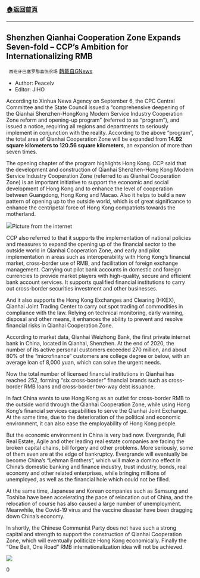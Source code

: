 ###  [:house:返回首頁](https://github.com/ourhimalayas/txt)
---


## Shenzhen Qianhai Cooperation Zone Expands Seven-fold &#8211; CCP&#8217;s Ambition for Internationalizing RMB
` 西班牙巴塞罗那喜悦农场` [轉載自GNews](https://gnews.org/1536909/)

- Author: Peacelv
- Editor: JIHO


According to Xinhua News Agency on September 6, the CPC Central Committee and the State Council issued a “comprehensive deepening of the Qianhai Shenzhen-HongKong Modern Service Industry Cooperation Zone reform and opening-up program” (referred to as “program”), and issued a notice, requiring all regions and departments to seriously implement in conjunction with the reality. According to the above “program”, the total area of Qianhai Cooperation Zone will be expanded from **14.92 square kilometers to 120.56 square kilometers**, an expansion of more than seven times.

The opening chapter of the program highlights Hong Kong. CCP said that the development and construction of Qianhai Shenzhen-Hong Kong Modern Service Industry Cooperation Zone (referred to as Qianhai Cooperation Zone) is an important initiative to support the economic and social development of Hong Kong and to enhance the level of cooperation between Guangdong, Hong Kong and Macao. Also it helps to build a new pattern of opening up to the outside world, which is of great significance to enhance the centripetal force of Hong Kong compatriots towards the motherland.

![](https://assets.gnews.org/wp-content/uploads/2021/09/unknown-33.png)Picture from the internet

CCP also referred to that it supports the implementation of national policies and measures to expand the opening up of the financial sector to the outside world in Qianhai Cooperation Zone, and early and pilot implementation in areas such as interoperability with Hong Kong’s financial market, cross-border use of RMB, and facilitation of foreign exchange management. Carrying out pilot bank accounts in domestic and foreign currencies to provide market players with high-quality, secure and efficient bank account services. It supports qualified financial institutions to carry out cross-border securities investment and other businesses.

And it also supports the Hong Kong Exchanges and Clearing (HKEX), Qianhai Joint Trading Center to carry out spot trading of commodities in compliance with the law. Relying on technical monitoring, early warning, disposal and other means, it enhances the ability to prevent and resolve financial risks in Qianhai Cooperation Zone.

According to market data, Qianhai Weizhong Bank, the first private internet bank in China, located in Qianhai, Shenzhen. At the end of 2020, the number of its active personal customers exceeded 270 million, and about 80% of the “microfinance” customers are college degree or below, with an average loan of 8,000 yuan, which can solve the urgent needs.

Now the total number of licensed financial institutions in Qianhai has reached 252, forming “six cross-border” financial brands such as cross-border RMB loans and cross-border two-way debt issuance.

In fact China wants to use Hong Kong as an outlet for cross-border RMB to the outside world through the Qianhai Cooperation Zone, while using Hong Kong’s financial services capabilities to serve the Qianhai Joint Exchange. At the same time, due to the deterioration of the political and economic environment, it can also ease the employability of Hong Kong people.

But the economic environment in China is very bad now. Evergrande, Fuli Real Estate, Agile and other leading real estate companies are facing the broken capital chains, bill forgery and other problems. More seriously, some of them even are at the edge of bankruptcy. Evergrande will eventually be become China’s “Lehman Brothers”, which will make a domino effect in China’s domestic banking and finance industry, trust industry, bonds, real economy and other related enterprises, while bringing millions of unemployed, as well as the financial hole which could not be filled.

At the same time, Japanese and Korean companies such as Samsung and Toshiba have been accelerating the pace of relocation out of China, and the relocation of course has also caused a large number of unemployment. Meanwhile, the Covid-19 virus and the vaccine disaster have been dragging down China’s economy.

In shortly, the Chinese Communist Party does not have such a strong capital and strength to support the construction of Qianhai Cooperation Zone, which will eventually politicize Hong Kong economically.  Finally the “One Belt, One Road” RMB internationalization idea will not be achieved.

![](https://assets.gnews.org/wp-content/uploads/2021/08/GNEWS_EN.jpeg)



0

